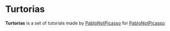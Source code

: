 # Turtorias

**Turtorias** is a set of tutorials made by [PabloNotPicasso](https://github.com/PabloNotPicasso) for [PabloNotPicasso](https://github.com/PabloNotPicasso)
